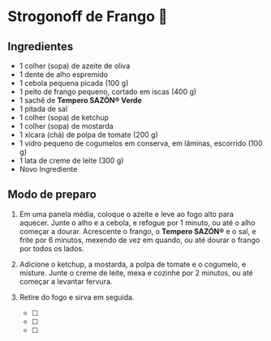 # Strogonoff de Frango :chicken:



## Ingredientes

- 1 colher (sopa) de azeite de oliva
- 1 dente de alho espremido
- 1 cebola pequena picada (100 g)
- 1 peito de frango pequeno, cortado em iscas (400 g)
- 1 sachê de **Tempero SAZÓN® Verde**
- 1 pitada de sal
- 1 colher (sopa) de ketchup
- 1 colher (sopa) de mostarda
- 1 xícara (chá) de polpa de tomate (200 g)
- 1 vidro pequeno de cogumelos em conserva, em lâminas, escorrido (100 g)
- 1 lata de creme de leite (300 g)
- Novo Ingrediente



## Modo de preparo

1. Em uma panela média, coloque o azeite e leve ao fogo alto para  aquecer. Junte o alho e a cebola, e refogue por 1 minuto, ou até o alho  começar a dourar. Acrescente o frango, o **Tempero SAZÓN®** e o sal, e frite por 6 minutos, mexendo de vez em quando, ou até dourar o frango por todos os lados.

2. Adicione o ketchup, a mostarda, a polpa de tomate e o cogumelo, e  misture. Junte o creme de leite, mexa e cozinhe por 2 minutos, ou até  começar a levantar fervura.

3. Retire do fogo e sirva em seguida.

   

   - [  ]
   - [  ]
   - [  ]

   



